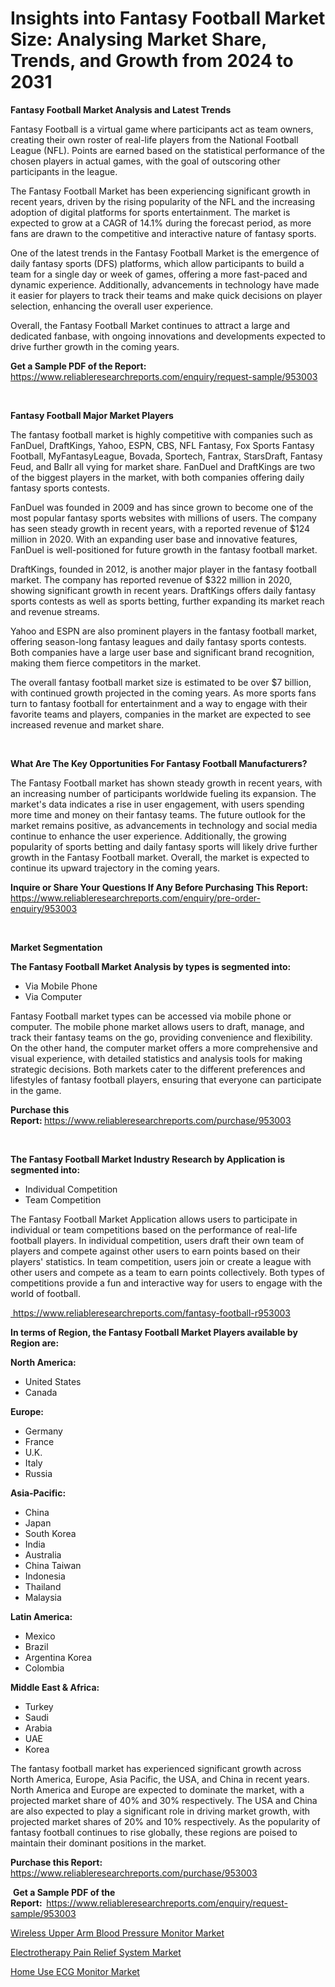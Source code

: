 <p><h1>Insights into Fantasy Football Market Size: Analysing Market Share, Trends, and Growth from 2024 to 2031</h1></p><p><strong>Fantasy Football Market Analysis and Latest Trends</strong></p>
<p><p>Fantasy Football is a virtual game where participants act as team owners, creating their own roster of real-life players from the National Football League (NFL). Points are earned based on the statistical performance of the chosen players in actual games, with the goal of outscoring other participants in the league.</p><p>The Fantasy Football Market has been experiencing significant growth in recent years, driven by the rising popularity of the NFL and the increasing adoption of digital platforms for sports entertainment. The market is expected to grow at a CAGR of 14.1% during the forecast period, as more fans are drawn to the competitive and interactive nature of fantasy sports.</p><p>One of the latest trends in the Fantasy Football Market is the emergence of daily fantasy sports (DFS) platforms, which allow participants to build a team for a single day or week of games, offering a more fast-paced and dynamic experience. Additionally, advancements in technology have made it easier for players to track their teams and make quick decisions on player selection, enhancing the overall user experience.</p><p>Overall, the Fantasy Football Market continues to attract a large and dedicated fanbase, with ongoing innovations and developments expected to drive further growth in the coming years.</p></p>
<p><strong>Get a Sample PDF of the Report:&nbsp;</strong> <a href="https://www.reliableresearchreports.com/enquiry/request-sample/953003">https://www.reliableresearchreports.com/enquiry/request-sample/953003</a></p>
<p>&nbsp;</p>
<p><strong>Fantasy Football Major Market Players</strong></p>
<p><p>The fantasy football market is highly competitive with companies such as FanDuel, DraftKings, Yahoo, ESPN, CBS, NFL Fantasy, Fox Sports Fantasy Football, MyFantasyLeague, Bovada, Sportech, Fantrax, StarsDraft, Fantasy Feud, and Ballr all vying for market share. FanDuel and DraftKings are two of the biggest players in the market, with both companies offering daily fantasy sports contests. </p><p>FanDuel was founded in 2009 and has since grown to become one of the most popular fantasy sports websites with millions of users. The company has seen steady growth in recent years, with a reported revenue of $124 million in 2020. With an expanding user base and innovative features, FanDuel is well-positioned for future growth in the fantasy football market.</p><p>DraftKings, founded in 2012, is another major player in the fantasy football market. The company has reported revenue of $322 million in 2020, showing significant growth in recent years. DraftKings offers daily fantasy sports contests as well as sports betting, further expanding its market reach and revenue streams.</p><p>Yahoo and ESPN are also prominent players in the fantasy football market, offering season-long fantasy leagues and daily fantasy sports contests. Both companies have a large user base and significant brand recognition, making them fierce competitors in the market.</p><p>The overall fantasy football market size is estimated to be over $7 billion, with continued growth projected in the coming years. As more sports fans turn to fantasy football for entertainment and a way to engage with their favorite teams and players, companies in the market are expected to see increased revenue and market share.</p></p>
<p>&nbsp;</p>
<p><strong>What Are The Key Opportunities For Fantasy Football Manufacturers?</strong></p>
<p><p>The Fantasy Football market has shown steady growth in recent years, with an increasing number of participants worldwide fueling its expansion. The market's data indicates a rise in user engagement, with users spending more time and money on their fantasy teams. The future outlook for the market remains positive, as advancements in technology and social media continue to enhance the user experience. Additionally, the growing popularity of sports betting and daily fantasy sports will likely drive further growth in the Fantasy Football market. Overall, the market is expected to continue its upward trajectory in the coming years.</p></p>
<p><strong>Inquire or Share Your Questions If Any Before Purchasing This Report:</strong> <a href="https://www.reliableresearchreports.com/enquiry/pre-order-enquiry/953003">https://www.reliableresearchreports.com/enquiry/pre-order-enquiry/953003</a></p>
<p>&nbsp;</p>
<p><strong>Market Segmentation</strong></p>
<p><strong>The Fantasy Football Market Analysis by types is segmented into:</strong></p>
<p><ul><li>Via Mobile Phone</li><li>Via Computer</li></ul></p>
<p><p>Fantasy Football market types can be accessed via mobile phone or computer. The mobile phone market allows users to draft, manage, and track their fantasy teams on the go, providing convenience and flexibility. On the other hand, the computer market offers a more comprehensive and visual experience, with detailed statistics and analysis tools for making strategic decisions. Both markets cater to the different preferences and lifestyles of fantasy football players, ensuring that everyone can participate in the game.</p></p>
<p><strong>Purchase this Report:&nbsp;</strong><a href="https://www.reliableresearchreports.com/purchase/953003">https://www.reliableresearchreports.com/purchase/953003</a></p>
<p>&nbsp;</p>
<p><strong>The Fantasy Football Market Industry Research by Application is segmented into:</strong></p>
<p><ul><li>Individual Competition</li><li>Team Competition</li></ul></p>
<p><p>The Fantasy Football Market Application allows users to participate in individual or team competitions based on the performance of real-life football players. In individual competition, users draft their own team of players and compete against other users to earn points based on their players' statistics. In team competition, users join or create a league with other users and compete as a team to earn points collectively. Both types of competitions provide a fun and interactive way for users to engage with the world of football.</p></p>
<p><a href="https://www.reliableresearchreports.com/fantasy-football-r953003">&nbsp;https://www.reliableresearchreports.com/fantasy-football-r953003</a></p>
<p><strong>In terms of Region, the Fantasy Football Market Players available by Region are:</strong></p>
<p>
    <p> <strong> North America: </strong>
        <ul>
            <li>United States</li>
            <li>Canada</li>
        </ul>
        </p> 
    <p> <strong> Europe: </strong>
        <ul>
            <li>Germany</li>
            <li>France</li>
            <li>U.K.</li>
            <li>Italy</li>
            <li>Russia</li>
        </ul>
        </p> 
    <p> <strong> Asia-Pacific: </strong>
        <ul>
            <li>China</li>
            <li>Japan</li>
            <li>South Korea</li>
            <li>India</li>
            <li>Australia</li>
            <li>China Taiwan</li>
            <li>Indonesia</li>
            <li>Thailand</li>
            <li>Malaysia</li>
        </ul>
        </p> 
    <p> <strong> Latin America: </strong>
        <ul>
            <li>Mexico</li>
            <li>Brazil</li>
            <li>Argentina Korea</li>
            <li>Colombia</li>
        </ul>
        </p> 
    <p> <strong> Middle East & Africa: </strong>
        <ul>
            <li>Turkey</li>
            <li>Saudi</li>
            <li>Arabia</li>
            <li>UAE</li>
            <li>Korea</li>
        </ul>
    </p>
    </p>
<p><p>The fantasy football market has experienced significant growth across North America, Europe, Asia Pacific, the USA, and China in recent years. North America and Europe are expected to dominate the market, with a projected market share of 40% and 30% respectively. The USA and China are also expected to play a significant role in driving market growth, with projected market shares of 20% and 10% respectively. As the popularity of fantasy football continues to rise globally, these regions are poised to maintain their dominant positions in the market.</p></p>
<p><strong>Purchase this Report: </strong><a href="https://www.reliableresearchreports.com/purchase/953003">https://www.reliableresearchreports.com/purchase/953003</a></p>
<p>&nbsp;<strong>Get a Sample PDF of the Report:&nbsp;&nbsp;</strong><a href="https://www.reliableresearchreports.com/enquiry/request-sample/953003">https://www.reliableresearchreports.com/enquiry/request-sample/953003</a></p>
<p><strong></strong></p>
<p><p><a href="https://github.com/irfadac/Market-Research-Report-List-4/blob/main/wireless-upper-arm-blood-pressure-monitor-market.md">Wireless Upper Arm Blood Pressure Monitor Market</a></p><p><a href="https://github.com/ashepherd82/Market-Research-Report-List-5/blob/main/electrotherapy-pain-relief-system-market.md">Electrotherapy Pain Relief System Market</a></p><p><a href="https://github.com/myacatherineblakecaczo9vcsw/Market-Research-Report-List-3/blob/main/home-use-ecg-monitor-market.md">Home Use ECG Monitor Market</a></p></p>